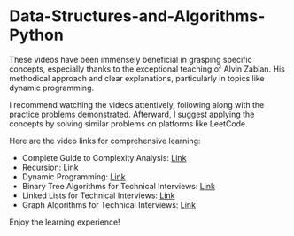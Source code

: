 # Data-Structures-and-Algorithms-Python

These videos have been immensely beneficial in grasping specific concepts, especially thanks to the exceptional teaching of Alvin Zablan. His methodical approach and clear explanations, particularly in topics like dynamic programming.

I recommend watching the videos attentively, following along with the practice problems demonstrated. Afterward, I suggest applying the concepts by solving similar problems on platforms like LeetCode.

Here are the video links for comprehensive learning:

- Complete Guide to Complexity Analysis: [Link](https://youtu.be/HfIH3czXc-8)
- Recursion: [Link](https://youtu.be/IJDJ0kBx2LM)
- Dynamic Programming: [Link](https://youtu.be/oBt53YbR9Kk)
- Binary Tree Algorithms for Technical Interviews: [Link](https://youtu.be/fAAZixBzIAI)
- Linked Lists for Technical Interviews: [Link](https://youtu.be/fAAZixBzIAI)
- Graph Algorithms for Technical Interviews: [Link](https://youtu.be/tWVWeAqZ0WU)

Enjoy the learning experience!



